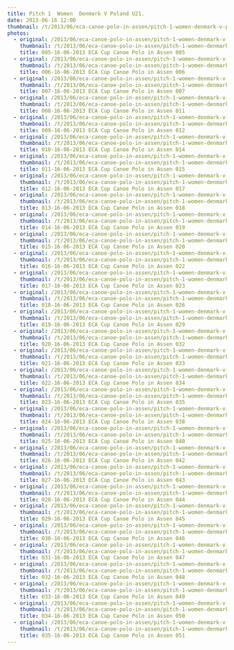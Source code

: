 ```yaml
---
title: Pitch 1  Women  Denmark V Poland U21.
date: 2013-06-16 12:00
thumbnail: /t/2013/06/eca-canoe-polo-in-assen/pitch-1-women-denmark-v-poland-u21/005-16-06-2013-eca-cup-canoe-polo-in-assen-005.jpg
photos:
  - original: /2013/06/eca-canoe-polo-in-assen/pitch-1-women-denmark-v-poland-u21/005-16-06-2013-eca-cup-canoe-polo-in-assen-005.jpg
    thumbnail: /t/2013/06/eca-canoe-polo-in-assen/pitch-1-women-denmark-v-poland-u21/005-16-06-2013-eca-cup-canoe-polo-in-assen-005.jpg
    title: 005-16-06-2013 ECA Cup Canoe Polo in Assen 005
  - original: /2013/06/eca-canoe-polo-in-assen/pitch-1-women-denmark-v-poland-u21/006-16-06-2013-eca-cup-canoe-polo-in-assen-006.jpg
    thumbnail: /t/2013/06/eca-canoe-polo-in-assen/pitch-1-women-denmark-v-poland-u21/006-16-06-2013-eca-cup-canoe-polo-in-assen-006.jpg
    title: 006-16-06-2013 ECA Cup Canoe Polo in Assen 006
  - original: /2013/06/eca-canoe-polo-in-assen/pitch-1-women-denmark-v-poland-u21/007-16-06-2013-eca-cup-canoe-polo-in-assen-007.jpg
    thumbnail: /t/2013/06/eca-canoe-polo-in-assen/pitch-1-women-denmark-v-poland-u21/007-16-06-2013-eca-cup-canoe-polo-in-assen-007.jpg
    title: 007-16-06-2013 ECA Cup Canoe Polo in Assen 007
  - original: /2013/06/eca-canoe-polo-in-assen/pitch-1-women-denmark-v-poland-u21/008-16-06-2013-eca-cup-canoe-polo-in-assen-011.jpg
    thumbnail: /t/2013/06/eca-canoe-polo-in-assen/pitch-1-women-denmark-v-poland-u21/008-16-06-2013-eca-cup-canoe-polo-in-assen-011.jpg
    title: 008-16-06-2013 ECA Cup Canoe Polo in Assen 011
  - original: /2013/06/eca-canoe-polo-in-assen/pitch-1-women-denmark-v-poland-u21/009-16-06-2013-eca-cup-canoe-polo-in-assen-012.jpg
    thumbnail: /t/2013/06/eca-canoe-polo-in-assen/pitch-1-women-denmark-v-poland-u21/009-16-06-2013-eca-cup-canoe-polo-in-assen-012.jpg
    title: 009-16-06-2013 ECA Cup Canoe Polo in Assen 012
  - original: /2013/06/eca-canoe-polo-in-assen/pitch-1-women-denmark-v-poland-u21/010-16-06-2013-eca-cup-canoe-polo-in-assen-014.jpg
    thumbnail: /t/2013/06/eca-canoe-polo-in-assen/pitch-1-women-denmark-v-poland-u21/010-16-06-2013-eca-cup-canoe-polo-in-assen-014.jpg
    title: 010-16-06-2013 ECA Cup Canoe Polo in Assen 014
  - original: /2013/06/eca-canoe-polo-in-assen/pitch-1-women-denmark-v-poland-u21/011-16-06-2013-eca-cup-canoe-polo-in-assen-015.jpg
    thumbnail: /t/2013/06/eca-canoe-polo-in-assen/pitch-1-women-denmark-v-poland-u21/011-16-06-2013-eca-cup-canoe-polo-in-assen-015.jpg
    title: 011-16-06-2013 ECA Cup Canoe Polo in Assen 015
  - original: /2013/06/eca-canoe-polo-in-assen/pitch-1-women-denmark-v-poland-u21/012-16-06-2013-eca-cup-canoe-polo-in-assen-017.jpg
    thumbnail: /t/2013/06/eca-canoe-polo-in-assen/pitch-1-women-denmark-v-poland-u21/012-16-06-2013-eca-cup-canoe-polo-in-assen-017.jpg
    title: 012-16-06-2013 ECA Cup Canoe Polo in Assen 017
  - original: /2013/06/eca-canoe-polo-in-assen/pitch-1-women-denmark-v-poland-u21/013-16-06-2013-eca-cup-canoe-polo-in-assen-018.jpg
    thumbnail: /t/2013/06/eca-canoe-polo-in-assen/pitch-1-women-denmark-v-poland-u21/013-16-06-2013-eca-cup-canoe-polo-in-assen-018.jpg
    title: 013-16-06-2013 ECA Cup Canoe Polo in Assen 018
  - original: /2013/06/eca-canoe-polo-in-assen/pitch-1-women-denmark-v-poland-u21/014-16-06-2013-eca-cup-canoe-polo-in-assen-019.jpg
    thumbnail: /t/2013/06/eca-canoe-polo-in-assen/pitch-1-women-denmark-v-poland-u21/014-16-06-2013-eca-cup-canoe-polo-in-assen-019.jpg
    title: 014-16-06-2013 ECA Cup Canoe Polo in Assen 019
  - original: /2013/06/eca-canoe-polo-in-assen/pitch-1-women-denmark-v-poland-u21/015-16-06-2013-eca-cup-canoe-polo-in-assen-020.jpg
    thumbnail: /t/2013/06/eca-canoe-polo-in-assen/pitch-1-women-denmark-v-poland-u21/015-16-06-2013-eca-cup-canoe-polo-in-assen-020.jpg
    title: 015-16-06-2013 ECA Cup Canoe Polo in Assen 020
  - original: /2013/06/eca-canoe-polo-in-assen/pitch-1-women-denmark-v-poland-u21/016-16-06-2013-eca-cup-canoe-polo-in-assen-022.jpg
    thumbnail: /t/2013/06/eca-canoe-polo-in-assen/pitch-1-women-denmark-v-poland-u21/016-16-06-2013-eca-cup-canoe-polo-in-assen-022.jpg
    title: 016-16-06-2013 ECA Cup Canoe Polo in Assen 022
  - original: /2013/06/eca-canoe-polo-in-assen/pitch-1-women-denmark-v-poland-u21/017-16-06-2013-eca-cup-canoe-polo-in-assen-023.jpg
    thumbnail: /t/2013/06/eca-canoe-polo-in-assen/pitch-1-women-denmark-v-poland-u21/017-16-06-2013-eca-cup-canoe-polo-in-assen-023.jpg
    title: 017-16-06-2013 ECA Cup Canoe Polo in Assen 023
  - original: /2013/06/eca-canoe-polo-in-assen/pitch-1-women-denmark-v-poland-u21/018-16-06-2013-eca-cup-canoe-polo-in-assen-026.jpg
    thumbnail: /t/2013/06/eca-canoe-polo-in-assen/pitch-1-women-denmark-v-poland-u21/018-16-06-2013-eca-cup-canoe-polo-in-assen-026.jpg
    title: 018-16-06-2013 ECA Cup Canoe Polo in Assen 026
  - original: /2013/06/eca-canoe-polo-in-assen/pitch-1-women-denmark-v-poland-u21/019-16-06-2013-eca-cup-canoe-polo-in-assen-029.jpg
    thumbnail: /t/2013/06/eca-canoe-polo-in-assen/pitch-1-women-denmark-v-poland-u21/019-16-06-2013-eca-cup-canoe-polo-in-assen-029.jpg
    title: 019-16-06-2013 ECA Cup Canoe Polo in Assen 029
  - original: /2013/06/eca-canoe-polo-in-assen/pitch-1-women-denmark-v-poland-u21/020-16-06-2013-eca-cup-canoe-polo-in-assen-032.jpg
    thumbnail: /t/2013/06/eca-canoe-polo-in-assen/pitch-1-women-denmark-v-poland-u21/020-16-06-2013-eca-cup-canoe-polo-in-assen-032.jpg
    title: 020-16-06-2013 ECA Cup Canoe Polo in Assen 032
  - original: /2013/06/eca-canoe-polo-in-assen/pitch-1-women-denmark-v-poland-u21/021-16-06-2013-eca-cup-canoe-polo-in-assen-033.jpg
    thumbnail: /t/2013/06/eca-canoe-polo-in-assen/pitch-1-women-denmark-v-poland-u21/021-16-06-2013-eca-cup-canoe-polo-in-assen-033.jpg
    title: 021-16-06-2013 ECA Cup Canoe Polo in Assen 033
  - original: /2013/06/eca-canoe-polo-in-assen/pitch-1-women-denmark-v-poland-u21/022-16-06-2013-eca-cup-canoe-polo-in-assen-034.jpg
    thumbnail: /t/2013/06/eca-canoe-polo-in-assen/pitch-1-women-denmark-v-poland-u21/022-16-06-2013-eca-cup-canoe-polo-in-assen-034.jpg
    title: 022-16-06-2013 ECA Cup Canoe Polo in Assen 034
  - original: /2013/06/eca-canoe-polo-in-assen/pitch-1-women-denmark-v-poland-u21/023-16-06-2013-eca-cup-canoe-polo-in-assen-035.jpg
    thumbnail: /t/2013/06/eca-canoe-polo-in-assen/pitch-1-women-denmark-v-poland-u21/023-16-06-2013-eca-cup-canoe-polo-in-assen-035.jpg
    title: 023-16-06-2013 ECA Cup Canoe Polo in Assen 035
  - original: /2013/06/eca-canoe-polo-in-assen/pitch-1-women-denmark-v-poland-u21/024-16-06-2013-eca-cup-canoe-polo-in-assen-038.jpg
    thumbnail: /t/2013/06/eca-canoe-polo-in-assen/pitch-1-women-denmark-v-poland-u21/024-16-06-2013-eca-cup-canoe-polo-in-assen-038.jpg
    title: 024-16-06-2013 ECA Cup Canoe Polo in Assen 038
  - original: /2013/06/eca-canoe-polo-in-assen/pitch-1-women-denmark-v-poland-u21/025-16-06-2013-eca-cup-canoe-polo-in-assen-040.jpg
    thumbnail: /t/2013/06/eca-canoe-polo-in-assen/pitch-1-women-denmark-v-poland-u21/025-16-06-2013-eca-cup-canoe-polo-in-assen-040.jpg
    title: 025-16-06-2013 ECA Cup Canoe Polo in Assen 040
  - original: /2013/06/eca-canoe-polo-in-assen/pitch-1-women-denmark-v-poland-u21/026-16-06-2013-eca-cup-canoe-polo-in-assen-042.jpg
    thumbnail: /t/2013/06/eca-canoe-polo-in-assen/pitch-1-women-denmark-v-poland-u21/026-16-06-2013-eca-cup-canoe-polo-in-assen-042.jpg
    title: 026-16-06-2013 ECA Cup Canoe Polo in Assen 042
  - original: /2013/06/eca-canoe-polo-in-assen/pitch-1-women-denmark-v-poland-u21/027-16-06-2013-eca-cup-canoe-polo-in-assen-043.jpg
    thumbnail: /t/2013/06/eca-canoe-polo-in-assen/pitch-1-women-denmark-v-poland-u21/027-16-06-2013-eca-cup-canoe-polo-in-assen-043.jpg
    title: 027-16-06-2013 ECA Cup Canoe Polo in Assen 043
  - original: /2013/06/eca-canoe-polo-in-assen/pitch-1-women-denmark-v-poland-u21/028-16-06-2013-eca-cup-canoe-polo-in-assen-044.jpg
    thumbnail: /t/2013/06/eca-canoe-polo-in-assen/pitch-1-women-denmark-v-poland-u21/028-16-06-2013-eca-cup-canoe-polo-in-assen-044.jpg
    title: 028-16-06-2013 ECA Cup Canoe Polo in Assen 044
  - original: /2013/06/eca-canoe-polo-in-assen/pitch-1-women-denmark-v-poland-u21/029-16-06-2013-eca-cup-canoe-polo-in-assen-045.jpg
    thumbnail: /t/2013/06/eca-canoe-polo-in-assen/pitch-1-women-denmark-v-poland-u21/029-16-06-2013-eca-cup-canoe-polo-in-assen-045.jpg
    title: 029-16-06-2013 ECA Cup Canoe Polo in Assen 045
  - original: /2013/06/eca-canoe-polo-in-assen/pitch-1-women-denmark-v-poland-u21/030-16-06-2013-eca-cup-canoe-polo-in-assen-046.jpg
    thumbnail: /t/2013/06/eca-canoe-polo-in-assen/pitch-1-women-denmark-v-poland-u21/030-16-06-2013-eca-cup-canoe-polo-in-assen-046.jpg
    title: 030-16-06-2013 ECA Cup Canoe Polo in Assen 046
  - original: /2013/06/eca-canoe-polo-in-assen/pitch-1-women-denmark-v-poland-u21/031-16-06-2013-eca-cup-canoe-polo-in-assen-047.jpg
    thumbnail: /t/2013/06/eca-canoe-polo-in-assen/pitch-1-women-denmark-v-poland-u21/031-16-06-2013-eca-cup-canoe-polo-in-assen-047.jpg
    title: 031-16-06-2013 ECA Cup Canoe Polo in Assen 047
  - original: /2013/06/eca-canoe-polo-in-assen/pitch-1-women-denmark-v-poland-u21/032-16-06-2013-eca-cup-canoe-polo-in-assen-048.jpg
    thumbnail: /t/2013/06/eca-canoe-polo-in-assen/pitch-1-women-denmark-v-poland-u21/032-16-06-2013-eca-cup-canoe-polo-in-assen-048.jpg
    title: 032-16-06-2013 ECA Cup Canoe Polo in Assen 048
  - original: /2013/06/eca-canoe-polo-in-assen/pitch-1-women-denmark-v-poland-u21/033-16-06-2013-eca-cup-canoe-polo-in-assen-049.jpg
    thumbnail: /t/2013/06/eca-canoe-polo-in-assen/pitch-1-women-denmark-v-poland-u21/033-16-06-2013-eca-cup-canoe-polo-in-assen-049.jpg
    title: 033-16-06-2013 ECA Cup Canoe Polo in Assen 049
  - original: /2013/06/eca-canoe-polo-in-assen/pitch-1-women-denmark-v-poland-u21/034-16-06-2013-eca-cup-canoe-polo-in-assen-050.jpg
    thumbnail: /t/2013/06/eca-canoe-polo-in-assen/pitch-1-women-denmark-v-poland-u21/034-16-06-2013-eca-cup-canoe-polo-in-assen-050.jpg
    title: 034-16-06-2013 ECA Cup Canoe Polo in Assen 050
  - original: /2013/06/eca-canoe-polo-in-assen/pitch-1-women-denmark-v-poland-u21/035-16-06-2013-eca-cup-canoe-polo-in-assen-051.jpg
    thumbnail: /t/2013/06/eca-canoe-polo-in-assen/pitch-1-women-denmark-v-poland-u21/035-16-06-2013-eca-cup-canoe-polo-in-assen-051.jpg
    title: 035-16-06-2013 ECA Cup Canoe Polo in Assen 051
---
```

